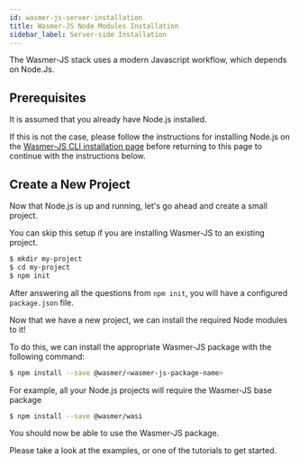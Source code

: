 ```yaml
---
id: wasmer-js-server-installation
title: Wasmer-JS Node Modules Installation
sidebar_label: Server-side Installation
---
```


The Wasmer-JS stack uses a modern Javascript workflow, which depends on Node.Js.

## Prerequisites

It is assumed that you already have Node.js installed.

If this is not the case, please follow the instructions for installing Node.js on the [Wasmer-JS CLI installation page](../cli/wasmer-js-cli-installation) before returning to this page to continue with the instructions below.

## Create a New Project

Now that Node.js is up and running, let's go ahead and create a small project.

You can skip this setup if you are installing Wasmer-JS to an existing project.

```bash
$ mkdir my-project
$ cd my-project
$ npm init
```
After answering all the questions from `npm init`, you will have a configured `package.json` file.

Now that we have a new project, we can install the required Node modules to it!

To do this, we can install the appropriate Wasmer-JS package with the following command:

```bash
$ npm install --save @wasmer/<wasmer-js-package-name>
```

For example, all your Node.js projects will require the Wasmer-JS base package

```bash
$ npm install --save @wasmer/wasi
```

You should now be able to use the Wasmer-JS package.

Please take a look at the examples, or one of the tutorials to get started.
